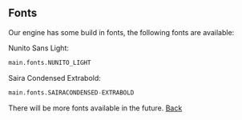## Fonts
Our engine has some build in fonts, the following fonts are available:

Nunito Sans Light:
```python
main.fonts.NUNITO_LIGHT
```
Saira Condensed Extrabold:
```python
main.fonts.SAIRACONDENSED-EXTRABOLD
```

There will be more fonts available in the future.
[Back](keys.md)